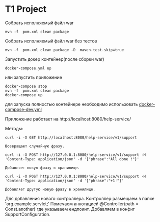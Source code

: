 T1 Project
==================
Собрать исполняемый файл war
```shell
mvn -f  pom.xml clean package
```
Собрать исполняемый файл war без тестов
```shell
mvn -f  pom.xml clean package -D  maven.test.skip=true
```
Запустить докер контейнер(после сборки war)
```shell
docker-compose.yml up
```

или запустить приложение
```shell
docker-compose stop
mvn -f  pom.xml clean package
docker-compose up
```
для запуска полностью контейнере необходимо использовать [docker-compose-dev.yml](docker-compose-dev.yml)

Приложение работает на
http://localhost:8080/help-service/

Методы:

 ```shell
curl -i -X GET http://localhost:8080/help-service/v1/support  
```
    Возвращает случайную фразу.

```shell
curl -i -X POST http://127.0.0.1:8080/help-service/v1/support -H 'Content-Type: application/json' -d '{"phrase":"All done !"}'
```
    Добавляет новую фразу в хранилище.
```shell
curl -i -X POST http://127.0.0.1:8080/help-service/v1/support -H 'Content-Type: application/json' -d '{"phrase":"+1!"}'
```
    Добавляет другую новую фразу в хранилище.


Для добавления нового контроллера.
Контроллер размещаем в папке 'org.example.servlet;'
Помечаем аннотацией @Controller(path = Const.another) где указываем ендпоинт.
Добавляем в конфиг SupportConfiguration.
